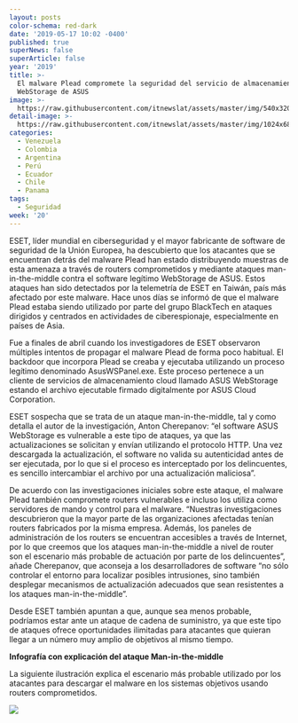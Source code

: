 ```yaml
---
layout: posts
color-schema: red-dark
date: '2019-05-17 10:02 -0400'
published: true
superNews: false
superArticle: false
year: '2019'
title: >-
  El malware Plead compromete la seguridad del servicio de almacenamiento cloud
  WebStorage de ASUS
image: >-
  https://raw.githubusercontent.com/itnewslat/assets/master/img/540x320/Ataque-Hacker-P.jpg
detail-image: >-
  https://raw.githubusercontent.com/itnewslat/assets/master/img/1024x680/Ataque-Hacker-G.jpg
categories:
  - Venezuela
  - Colombia
  - Argentina
  - Perú
  - Ecuador
  - Chile
  - Panama
tags:
  - Seguridad
week: '20'
---
```

ESET, líder mundial en ciberseguridad y el mayor fabricante de software de seguridad de la Unión Europea, ha descubierto que los atacantes que se encuentran detrás del malware Plead han estado distribuyendo muestras de esta amenaza a través de routers comprometidos y mediante ataques man-in-the-middle contra el software legítimo WebStorage de ASUS. Estos ataques han sido detectados por la telemetría de ESET en Taiwán, país más afectado por este malware. Hace unos días se informó de que el malware Plead estaba siendo utilizado por parte del grupo BlackTech en ataques dirigidos y centrados en actividades de ciberespionaje, especialmente en países de Asia. 

Fue a finales de abril cuando los investigadores de ESET observaron múltiples intentos de propagar el malware Plead de forma poco habitual. El backdoor que incorpora Plead se creaba y ejecutaba utilizando un proceso legítimo denominado AsusWSPanel.exe. Este proceso pertenece a un cliente de servicios de almacenamiento cloud llamado ASUS WebStorage estando el archivo ejecutable firmado digitalmente por ASUS Cloud Corporation.

ESET sospecha que se trata de un ataque man-in-the-middle, tal y como detalla el autor de la investigación, Anton Cherepanov: “el software ASUS WebStorage es vulnerable a este tipo de ataques, ya que las actualizaciones se solicitan y envían utilizando el protocolo HTTP. Una vez descargada la actualización, el software no valida su autenticidad antes de ser ejecutada, por lo que si el proceso es interceptado por los delincuentes, es sencillo intercambiar el archivo por una actualización maliciosa”. 

De acuerdo con las investigaciones iniciales sobre este ataque, el malware Plead también compromete routers vulnerables e incluso los utiliza como servidores de mando y control para el malware. “Nuestras investigaciones descubrieron que la mayor parte de las organizaciones afectadas tenían routers fabricados por la misma empresa. Además, los paneles de administración de los routers se encuentran accesibles a través de Internet, por lo que creemos que los ataques man-in-the-middle a nivel de router son el escenario más probable de actuación por parte de los delincuentes”, añade Cherepanov, que aconseja a los desarrolladores de software “no sólo controlar el entorno para localizar posibles intrusiones, sino también desplegar mecanismos de actualización adecuados que sean resistentes a los ataques man-in-the-middle”. 

Desde ESET también apuntan a que, aunque sea menos probable, podríamos estar ante un ataque de cadena de suministro, ya que este tipo de ataques ofrece oportunidades ilimitadas para atacantes que quieran llegar a un número muy amplio de objetivos al mismo tiempo. 

**Infografía con explicación del ataque Man-in-the-middle**

La siguiente ilustración explica el escenario más probable utilizado por los atacantes para descargar el malware en los sistemas objetivos usando routers comprometidos.

![](https://itbukva.com/images/News/1/hackers-exploit-asus-cloud-storage-install-plead-backdoor-2.jpg)